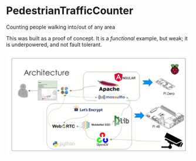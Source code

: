 # PedestrianTrafficCounter
Counting people walking into/out of any area

This was built as a proof of concept. It is a _functional_ example, but weak; it is underpowered, and not fault tolerant.

![environment](/architecture.png)
